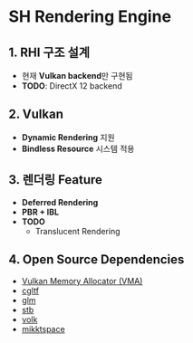 # SH Rendering Engine

## 1. RHI 구조 설계
- 현재 **Vulkan backend**만 구현됨
- **TODO**: DirectX 12 backend

## 2. Vulkan
- **Dynamic Rendering** 지원
- **Bindless Resource** 시스템 적용

## 3. 렌더링 Feature
- **Deferred Rendering**
- **PBR + IBL**
- **TODO**
  - Translucent Rendering

## 4. Open Source Dependencies
- [Vulkan Memory Allocator (VMA)](https://github.com/GPUOpen-LibrariesAndSDKs/VulkanMemoryAllocator)
- [cgltf](https://github.com/jkuhlmann/cgltf)
- [glm](https://github.com/g-truc/glm)
- [stb](https://github.com/nothings/stb)
- [volk](https://github.com/zeux/volk)
- [mikktspace](https://github.com/mmikk/MikkTSpace)
